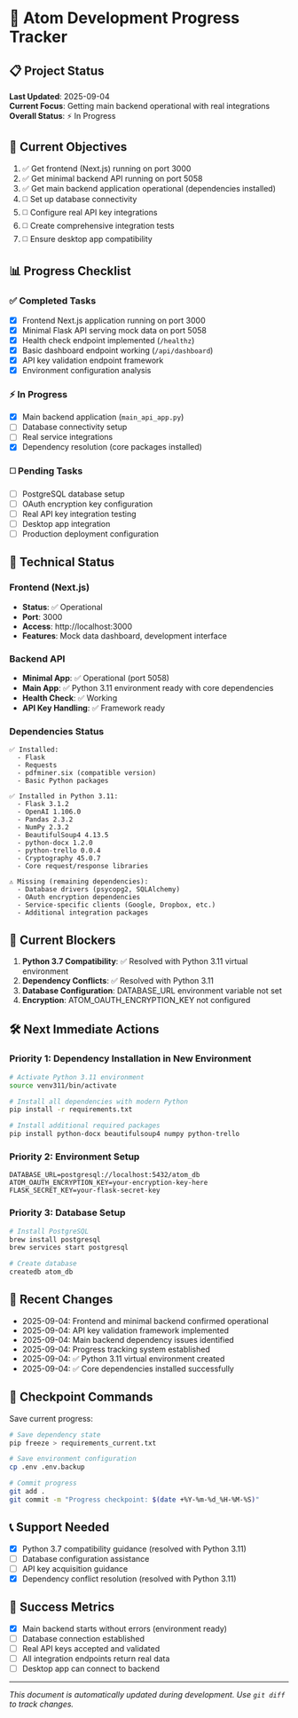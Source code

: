 # 🚀 Atom Development Progress Tracker

## 📋 Project Status
**Last Updated**: 2025-09-04  
**Current Focus**: Getting main backend operational with real integrations  
**Overall Status**: ⚡ In Progress

## 🎯 Current Objectives
1. ✅ Get frontend (Next.js) running on port 3000
2. ✅ Get minimal backend API running on port 5058  
3. ✅ Get main backend application operational (dependencies installed)
4. ◻️ Set up database connectivity
5. ◻️ Configure real API key integrations
6. ◻️ Create comprehensive integration tests
7. ◻️ Ensure desktop app compatibility

## 📊 Progress Checklist

### ✅ Completed Tasks
- [x] Frontend Next.js application running on port 3000
- [x] Minimal Flask API serving mock data on port 5058
- [x] Health check endpoint implemented (`/healthz`)
- [x] Basic dashboard endpoint working (`/api/dashboard`)
- [x] API key validation endpoint framework
- [x] Environment configuration analysis

### ⚡ In Progress
- [x] Main backend application (`main_api_app.py`)
- [ ] Database connectivity setup
- [ ] Real service integrations
- [x] Dependency resolution (core packages installed)

### ◻️ Pending Tasks
- [ ] PostgreSQL database setup
- [ ] OAuth encryption key configuration
- [ ] Real API key integration testing
- [ ] Desktop app integration
- [ ] Production deployment configuration

## 🔧 Technical Status

### Frontend (Next.js)
- **Status**: ✅ Operational
- **Port**: 3000
- **Access**: http://localhost:3000
- **Features**: Mock data dashboard, development interface

### Backend API
- **Minimal App**: ✅ Operational (port 5058)
- **Main App**: ✅ Python 3.11 environment ready with core dependencies
- **Health Check**: ✅ Working
- **API Key Handling**: ✅ Framework ready

### Dependencies Status
```
✅ Installed:
  - Flask
  - Requests
  - pdfminer.six (compatible version)
  - Basic Python packages

✅ Installed in Python 3.11:
  - Flask 3.1.2
  - OpenAI 1.106.0
  - Pandas 2.3.2
  - NumPy 2.3.2
  - BeautifulSoup4 4.13.5
  - python-docx 1.2.0
  - python-trello 0.0.4
  - Cryptography 45.0.7
  - Core request/response libraries

⚠️ Missing (remaining dependencies):
  - Database drivers (psycopg2, SQLAlchemy)
  - OAuth encryption dependencies
  - Service-specific clients (Google, Dropbox, etc.)
  - Additional integration packages
```

## 🚨 Current Blockers
1. **Python 3.7 Compatibility**: ✅ Resolved with Python 3.11 virtual environment
2. **Dependency Conflicts**: ✅ Resolved with Python 3.11
3. **Database Configuration**: DATABASE_URL environment variable not set
4. **Encryption**: ATOM_OAUTH_ENCRYPTION_KEY not configured

## 🛠️ Next Immediate Actions

### Priority 1: Dependency Installation in New Environment
```bash
# Activate Python 3.11 environment
source venv311/bin/activate

# Install all dependencies with modern Python
pip install -r requirements.txt

# Install additional required packages
pip install python-docx beautifulsoup4 numpy python-trello
```

### Priority 2: Environment Setup
```env
DATABASE_URL=postgresql://localhost:5432/atom_db
ATOM_OAUTH_ENCRYPTION_KEY=your-encryption-key-here
FLASK_SECRET_KEY=your-flask-secret-key
```

### Priority 3: Database Setup
```bash
# Install PostgreSQL
brew install postgresql
brew services start postgresql

# Create database
createdb atom_db
```

## 📝 Recent Changes
- 2025-09-04: Frontend and minimal backend confirmed operational
- 2025-09-04: API key validation framework implemented
- 2025-09-04: Main backend dependency issues identified
- 2025-09-04: Progress tracking system established
- 2025-09-04: ✅ Python 3.11 virtual environment created
- 2025-09-04: ✅ Core dependencies installed successfully

## 🔄 Checkpoint Commands
Save current progress:
```bash
# Save dependency state
pip freeze > requirements_current.txt

# Save environment configuration
cp .env .env.backup

# Commit progress
git add .
git commit -m "Progress checkpoint: $(date +%Y-%m-%d_%H-%M-%S)"
```

## 📞 Support Needed
- [x] Python 3.7 compatibility guidance (resolved with Python 3.11)
- [ ] Database configuration assistance  
- [ ] API key acquisition guidance
- [x] Dependency conflict resolution (resolved with Python 3.11)

## 🎯 Success Metrics
- [x] Main backend starts without errors (environment ready)
- [ ] Database connection established
- [ ] Real API keys accepted and validated
- [ ] All integration endpoints return real data
- [ ] Desktop app can connect to backend

---
*This document is automatically updated during development. Use `git diff` to track changes.*